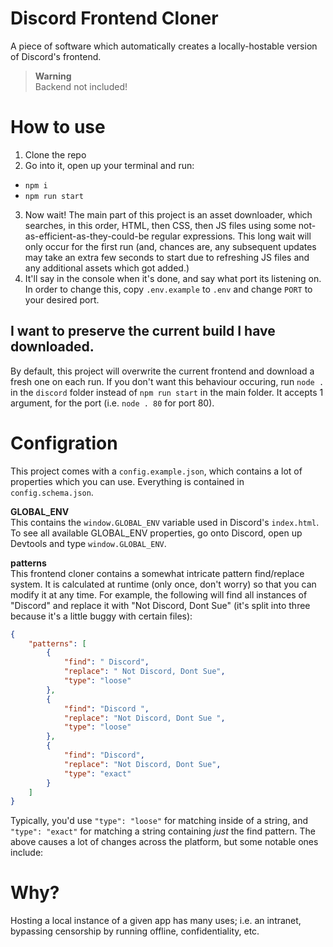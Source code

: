 # Discord Frontend Cloner

A piece of software which automatically creates a locally-hostable version of Discord's frontend.

> **Warning**<br>
> Backend not included!

# How to use

1. Clone the repo
2. Go into it, open up your terminal and run:

-   `npm i`
-   `npm run start`

3. Now wait! The main part of this project is an asset downloader, which searches, in this order, HTML, then CSS, then JS files using some not-as-efficient-as-they-could-be regular expressions. This long wait will only occur for the first run (and, chances are, any subsequent updates may take an extra few seconds to start due to refreshing JS files and any additional assets which got added.)
4. It'll say in the console when it's done, and say what port its listening on. In order to change this, copy `.env.example` to `.env` and change `PORT` to your desired port.

## I want to preserve the current build I have downloaded.

By default, this project will overwrite the current frontend and download a fresh one on each run. If you don't want this behaviour occuring, run `node .` in the `discord` folder instead of `npm run start` in the main folder. It accepts 1 argument, for the port (i.e. `node . 80` for port 80).

# Configration

This project comes with a `config.example.json`, which contains a lot of properties which you can use. Everything is contained in `config.schema.json`.

**GLOBAL_ENV**<br>
This contains the `window.GLOBAL_ENV` variable used in Discord's `index.html`. To see all available GLOBAL_ENV properties, go onto Discord, open up Devtools and type `window.GLOBAL_ENV`.

**patterns**<br>
This frontend cloner contains a somewhat intricate pattern find/replace system. It is calculated at runtime (only once, don't worry) so that you can modify it at any time. For example, the following will find all instances of "Discord" and replace it with "Not Discord, Dont Sue" (it's split into three because it's a little buggy with certain files):

```json
{
	"patterns": [
		{
			"find": " Discord",
			"replace": " Not Discord, Dont Sue",
			"type": "loose"
		},
		{
			"find": "Discord ",
			"replace": "Not Discord, Dont Sue ",
			"type": "loose"
		},
		{
			"find": "Discord",
			"replace": "Not Discord, Dont Sue",
			"type": "exact"
		}
	]
}
```

Typically, you'd use `"type": "loose"` for matching inside of a string, and `"type": "exact"` for matching a string containing _just_ the find pattern. The above causes a lot of changes across the platform, but some notable ones include:

# Why?

Hosting a local instance of a given app has many uses; i.e. an intranet, bypassing censorship by running offline, confidentiality, etc.
